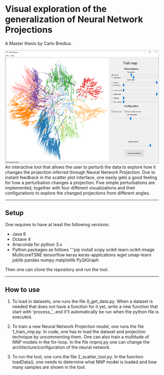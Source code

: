 # Visual exploration of the generalization of Neural Network Projections
A Master thesis by Carlo Bredius.

![trail_map](/trail_map.png)
An interactive tool that allows the user to perturb the data to explore how it changes the projection inferred through Neural Network Projection. Due to instant feedback in the scatter plot interface, one easily gets a good feeling for how a perturbation changes a projection. Five simple perturbations are implemented, together with four different visualizations and their configurations to explore the changed projections from different angles.

---
## Setup
One requires to have at least the following versions:
- Java 8
- Octave 4
- Anaconda for python 3.x
- Python packages as follows
'''pip install scipy scikit-learn scikit-image MulticoreTSNE tensorflow keras keras-applications wget umap-learn joblib pandas numpy matplotlib PyQtGraph

Then one can clone the repository and run the tool.

---
## How to use
1. To load in datasets, one runs the file 0_get_data.py. When a dataset is needed that does not have a function for it yet, write a new function that start with 'process_', and it'll automatically be run when the python file is executed.

2. To train a new Neural Network Projection model, one runs the file 1_train_nnp.py. In code, one has to load the dataset and projection technique by uncommenting them. One can also train a multitude of NNP models in the for-loop. In the file nnproj.py one can change the architecture/configuration of the neural network.

3. To run the tool, one runs the file 2_scatter_tool.py. In the function loadData(), one needs to determine what NNP model is loaded and how many samples are shown in the tool. 